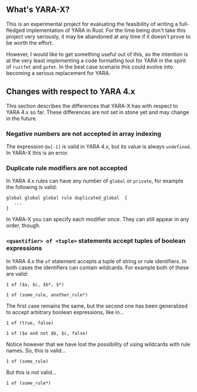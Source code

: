 ## What's YARA-X?

This is an experimental project for evaluating the feasibility of writing a 
full-fledged implementation of YARA in Rust. For the time being don't take this
project very seriously, it may be abandoned at any time if it doesn't prove to
be worth the effort.

However, I would like to get something useful out of this, so the intention is
at the very least implementing a code formatting tool for YARA in the spirit of
`rustfmt` and `gofmt`. In the best case scenario this could evolve into becoming
a serious replacement for YARA.


## Changes with respect to YARA 4.x

This section describes the differences that YARA-X has with respect to YARA 4.x
so far. These differences are not set in stone yet and may change in the future.

### Negative numbers are not accepted in array indexing
  
The expression `@a[-1]` is valid in YARA 4.x, but its value is always
`undefined`. In YARA-X this is an error.

### Duplicate rule modifiers are not accepted

In YARA 4.x rules can have any number of `global` or `private`, for example the
following is valid:

```yara
global global global rule duplicated_global  {
   ... 
}
```

In YARA-X you can specify each modifier once. They can still appear in any order,
though.


### `<quantifier> of <tuple>` statements accept tuples of boolean expressions

In YARA 4.x the `of` statement accepts a tuple of string or rule identifiers. 
In both cases the identifiers can contain wildcards. For example both of these 
are valid:

```yara
1 of ($a, $c, $b*, $*)
```

```yara
1 of (some_rule, another_rule*)
```

The first case remains the same, but the second one has been generalized to
accept arbitrary boolean expressions, like in...

```yara
1 of (true, false)
```

```yara
1 of ($a and not $b, $c, false)
```

Notice however that we have lost the possibility of using wildcards with rule
names. So, this is valid...

```yara
1 of (some_rule)
```

But this is not valid...

```yara
1 of (some_rule*)
```
